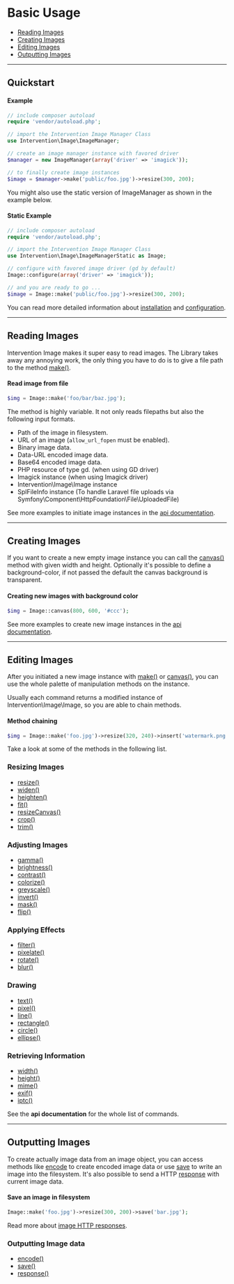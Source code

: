 # Basic Usage

- [Reading Images](#reading)
- [Creating Images](#creating)
- [Editing Images](#editing)
- [Outputting Images](#output)

---

<a name="reading"></a>
## Quickstart

#### Example

```php
// include composer autoload
require 'vendor/autoload.php';

// import the Intervention Image Manager Class
use Intervention\Image\ImageManager;

// create an image manager instance with favored driver
$manager = new ImageManager(array('driver' => 'imagick'));

// to finally create image instances
$image = $manager->make('public/foo.jpg')->resize(300, 200);
```

You might also use the static version of ImageManager as shown in the example below.

#### Static Example

```php
// include composer autoload
require 'vendor/autoload.php';

// import the Intervention Image Manager Class
use Intervention\Image\ImageManagerStatic as Image;

// configure with favored image driver (gd by default)
Image::configure(array('driver' => 'imagick'));

// and you are ready to go ...
$image = Image::make('public/foo.jpg')->resize(300, 200);
```

You can read more detailed information about [installation](/getting_started/installation) and [configuration](/getting_started/configuration).

---



<a name="reading"></a>
## Reading Images

Intervention Image makes it super easy to read images. The Library takes away any annoying work, the only thing you have to do is to give a file path to the method [make()](/api/make).

#### Read image from file

```php
$img = Image::make('foo/bar/baz.jpg');
```

The method is highly variable. It not only reads filepaths but also the following input formats.

- Path of the image in filesystem.
- URL of an image (```allow_url_fopen``` must be enabled).
- Binary image data.
- Data-URL encoded image data.
- Base64 encoded image data.
- PHP resource of type gd. (when using GD driver)
- Imagick instance (when using Imagick driver)
- Intervention\Image\Image instance
- SplFileInfo instance (To handle Laravel file uploads via Symfony\Component\HttpFoundation\File\UploadedFile)

See more examples to initiate image instances in the [api documentation](/api/make).

---

<a name="creating"></a>
## Creating Images

If you want to create a new empty image instance you can call the [canvas()](/api/canvas) method with given width and height. Optionally it's possible to define a background-color, if not passed the default the canvas background is transparent.

#### Creating new images with background color

```php
$img = Image::canvas(800, 600, '#ccc');
```

See more examples to create new image instances in the [api documentation](/api/canvas).

---

<a name="editing"></a>
## Editing Images

After you initiated a new image instance with [make()](/api/make) or [canvas()](/api/canvas), you can use the whole palette of manipulation methods on the instance.

Usually each command returns a modified instance of Intervention\Image\Image, so you are able to chain methods.

#### Method chaining

```php
$img = Image::make('foo.jpg')->resize(320, 240)->insert('watermark.png');
```

Take a look at some of the methods in the following list.

### Resizing Images

- [resize()](/api/resize)
- [widen()](/api/widen)
- [heighten()](/api/heighten)
- [fit()](/api/fit)
- [resizeCanvas()](/api/resizeCanvas)
- [crop()](/api/crop)
- [trim()](/api/trim)

### Adjusting Images

- [gamma()](/api/gamma)
- [brightness()](/api/brightness)
- [contrast()](/api/contrast)
- [colorize()](/api/colorize)
- [greyscale()](/api/greyscale)
- [invert()](/api/invert)
- [mask()](/api/mask)
- [flip()](/api/flip)

### Applying Effects

- [filter()](/api/filter)
- [pixelate()](/api/pixelate)
- [rotate()](/api/rotate)
- [blur()](/api/blur)

### Drawing

- [text()](/api/text)
- [pixel()](/api/pixel)
- [line()](/api/line)
- [rectangle()](/api/rectangle)
- [circle()](/api/circle)
- [ellipse()](/api/ellipse)

### Retrieving Information

- [width()](/api/width)
- [height()](/api/height)
- [mime()](/api/mime)
- [exif()](/api/exif)
- [iptc()](/api/iptc)


See the **api documentation** for the whole list of commands.

---

<a name="output"></a>
## Outputting Images

To create actually image data from an image object, you can access methods like [encode](/api/encode) to create encoded image data or use [save](/api/save) to write an image into the filesystem. It's also possible to send a HTTP [response](/api/response) with current image data.

#### Save an image in filesystem

```php
Image::make('foo.jpg')->resize(300, 200)->save('bar.jpg');
```

Read more about [image HTTP responses](/use/http).

### Outputting Image data

- [encode()](/api/encode)
- [save()](/api/save)
- [response()](/api/response)
